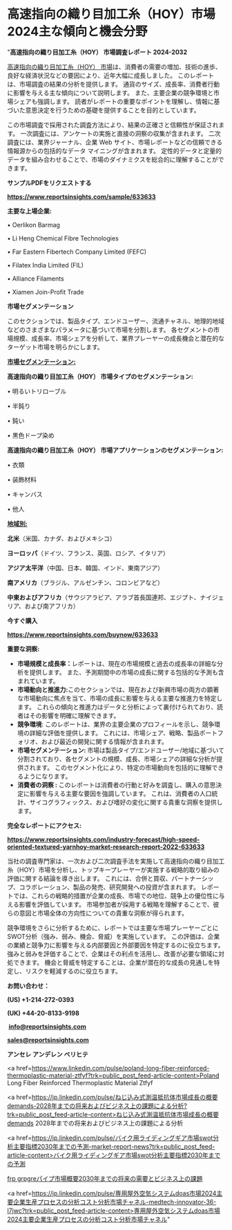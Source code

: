 # 高速指向の織り目加工糸（HOY）市場2024主な傾向と機会分野

"<strong>高速指向の織り目加工糸（HOY） 市場調査レポート 2024-2032</strong>

<a href=https://www.reportsinsights.com/sample/633633>高速指向の織り目加工糸（HOY） 市場</a>は、消費者の需要の増加、技術の進歩、良好な経済状況などの要因により、近年大幅に成長しました。 このレポートは、市場調査の結果の分析を提供します。 通貨のサイズ、成長率、消費者行動に影響を与える主な傾向について説明します。 また、主要企業の競争環境と市場シェアも強調します。 読者がレポートの重要なポイントを理解し、情報に基づいた意思決定を行うための基礎を提供することを目的としています。

この市場調査で採用された調査方法により、結果の正確さと信頼性が保証されます。 一次調査には、アンケートの実施と直接の洞察の収集が含まれます。 二次調査には、業界ジャーナル、企業 Web サイト、市場レポートなどの信頼できる情報源からの包括的なデータ マイニングが含まれます。 定性的データと定量的データを組み合わせることで、市場のダイナミクスを総合的に理解することができます。

<strong><b>サンプルPDFをリクエストする</b></strong>

<a href=https://www.reportsinsights.com/sample/633633><strong><u>https://www.reportsinsights.com/sample/633633</u></strong></a>

<strong>主要な上場企業:</strong>

• Oerlikon Barmag

• Li Heng Chemical Fibre Technologies

• Far Eastern Fibertech Company Limited (FEFC)

• Filatex India Limited (FIL)

• Alliance Filaments

• Xiamen Join-Profit Trade

<strong>市場セグメンテーション</strong>

このセクションでは、製品タイプ、エンドユーザー、流通チャネル、地理的地域などのさまざまなパラメータに基づいて市場を分割します。 各セグメントの市場規模、成長率、市場シェアを分析して、業界プレーヤーの成長機会と潜在的なターゲット市場を明らかにします。

<strong><u>市場セグメンテーション</u></strong><strong><u>:</u></strong>

<strong>高速指向の織り目加工糸（HOY） 市場タイプのセグメンテーション:</strong>

• 明るいトリローブル

• 半鈍り

• 鈍い

• 黒色ドープ染め

<strong>高速指向の織り目加工糸（HOY） 市場アプリケーションのセグメンテーション:</strong>

• 衣類

• 装飾材料

• キャンバス

• 他人

<strong><u>地域別</u></strong><strong><u>:</u></strong>

<strong>北米</strong>（米国、カナダ、およびメキシコ）

<strong>ヨーロッパ</strong>（ドイツ、フランス、英国、ロシア、イタリア）

<strong>アジア太平洋</strong>（中国、日本、韓国、インド、東南アジア）

<strong>南アメリカ</strong>（ブラジル、アルゼンチン、コロンビアなど）

<strong>中東およびアフリカ</strong>（サウジアラビア、アラブ首長国連邦、エジプト、ナイジェリア、および南アフリカ）

<strong>今すぐ購入</strong>

<a href=https://www.reportsinsights.com/buynow/633633><strong><u>https://www.reportsinsights.com/buynow/633633</u></strong></a>

<strong>重要な洞察:</strong>
<ul>
  <li><strong>市場規模と成長率：</strong>レポートは、現在の市場規模と過去の成長率の詳細な分析を提供します。 また、予測期間中の市場の成長に関する包括的な予測も含まれています。</li>
  <li><strong>市場動向と推進力:</strong>このセクションでは、現在および新興市場の両方の顕著な市場動向に焦点を当て、市場の成長に影響を与える主要な推進力を特定します。 これらの傾向と推進力はデータと分析によって裏付けられており、読者はその影響を明確に理解できます。</li>
  <li><strong>競争環境</strong>: このレポートは、業界の主要企業のプロフィールを示し、競争環境の詳細な評価を提供します。 これには、市場シェア、戦略、製品ポートフォリオ、および最近の開発に関する情報が含まれます。</li>
  <li><strong>市場セグメンテーション: </strong>市場は製品タイプ/エンドユーザー/地域に基づいて分割されており、各セグメントの規模、成長、市場シェアの詳細な分析が提供されます。 このセグメント化により、特定の市場動向を包括的に理解できるようになります。</li>
  <li><strong>消費者の洞察 : </strong>このレポートは消費者の行動と好みを調査し、購入の意思決定に影響を与える主要な要因を強調しています。 これは、消費者の人口統計、サイコグラフィックス、および嗜好の変化に関する貴重な洞察を提供します。</li>
</ul>
<strong>完全なレポートにアクセス:</strong>

<a href=https://www.reportsinsights.com/industry-forecast/high-speed-oriented-textured-yarnhoy-market-research-report-2022-633633><strong><u><b>https://www.reportsinsights.com/industry-forecast/high-speed-oriented-textured-yarnhoy-market-research-report-2022-633633</b></u></strong></a>

当社の調査専門家は、一次および二次調査手法を実施して高速指向の織り目加工糸（HOY）市場を分析し、トップキープレーヤーが実施する戦略的取り組みの評価に関する結論を導き出します。 これには、合併と買収、パートナーシップ、コラボレーション、製品の発売、研究開発への投資が含まれます。 レポートでは、これらの戦略的措置が企業の成長、市場での地位、競争上の優位性に与える影響を評価しています。 市場参加者が採用する戦略を理解することで、彼らの意図と市場全体の方向性についての貴重な洞察が得られます。

競争環境をさらに分析するために、レポートでは主要な市場プレーヤーごとにSWOT分析（強み、弱み、機会、脅威）を実施しています。 この評価は、企業の業績と競争力に影響を与える内部要因と外部要因を特定するのに役立ちます。 強みと弱みを評価することで、企業はその利点を活用し、改善が必要な領域に対処できます。 機会と脅威を特定することは、企業が潜在的な成長の見通しを特定し、リスクを軽減するのに役立ちます。

<strong>お問い合わせ：</strong>

<strong>(US) +1-214-272-0393</strong>

<strong>(UK) +44-20-8133-9198</strong>

<strong> </strong><a href=info@reportsinsights.com><strong><u>info@reportsinsights.com</u></strong></a>

<a href=sales@reportsinsights.com><strong><u>sales@reportsinsights.com</u></strong></a>

<strong>アンセレ アンデレン ベリヒテ</strong>

<a href=https://www.linkedin.com/pulse/poland-long-fiber-reinforced-thermoplastic-material-ztfyf?trk=public_post_feed-article-content>Poland Long Fiber Reinforced Thermoplastic Material Ztfyf</a>

<a href=https://jp.linkedin.com/pulse/ねじ込み式測温抵抗体市場成長の概要demands-2028年までの将来およびビジネス上の課題による分析?trk=public_post_feed-article-content>ねじ込み式測温抵抗体市場成長の概要demands 2028年までの将来およびビジネス上の課題による分析</a>

<a href=https://jp.linkedin.com/pulse/バイク用ライディングギア市場swot分析主要指標2030年までの予測-market-report-news?trk=public_post_feed-article-content>バイク用ライディングギア市場swot分析主要指標2030年までの予測</a>

<a href=https://www.linkedin.com/pulse/frp-grpgreパイプ市場概要2030年までの将来の需要とビジネス上の課題-healthscope-news-245-fkqbf/>frp grpgreパイプ市場概要2030年までの将来の需要とビジネス上の課題</a>

<a href=https://jp.linkedin.com/pulse/専用屋外空気システムdoas市場2024主要企業生産プロセスの分析コスト分析市場チャネル-medtech-innovator-36-l7jwc?trk=public_post_feed-article-content>専用屋外空気システムdoas市場2024主要企業生産プロセスの分析コスト分析市場チャネル</a>"
